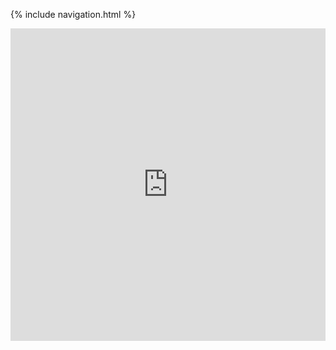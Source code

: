 {% include navigation.html %}

<iframe frameborder="0" width="100%" height="500px" src="https://replit.com/@deimie/menu?embed=true"></iframe>
